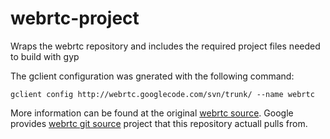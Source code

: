webrtc-project
==============

Wraps the webrtc repository and includes the required project files needed to build with gyp

The gclient configuration was gnerated with the following command:

`gclient config http://webrtc.googlecode.com/svn/trunk/ --name webrtc`


More information can be found at the original [webrtc source].
Google provides [webrtc git source] project that this repository actuall pulls from.

[webrtc git source]: https://chromium.googlesource.com/external/webrtc
[webrtc source]: https://code.google.com/p/webrtc/ 


